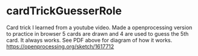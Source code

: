 # cardTrickGuesserRole
Card trick I learned from a youtube video.  Made a openprocessing version to practice in browser
5 cards are drawn and 4 are used to guess the 5th card.  It always works.  See PDF above for diagram of how it works.
https://openprocessing.org/sketch/1617712

